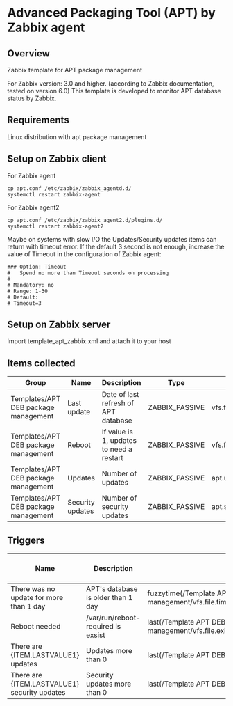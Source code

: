 # Advanced Packaging Tool (APT) by Zabbix agent
## Overview
Zabbix template for APT package management

For Zabbix version: 3.0 and higher. (according to Zabbix documentation, tested on version 6.0) This template is developed to monitor APT database status by Zabbix.

## Requirements
Linux distribution with apt package management

## Setup on Zabbix client

For Zabbix agent

    cp apt.conf /etc/zabbix/zabbix_agentd.d/
    systemctl restart zabbix-agent

For Zabbix agent2

    cp apt.conf /etc/zabbix/zabbix_agent2.d/plugins.d/
    systemctl restart zabbix-agent2

Maybe on systems with slow I/O the Updates/Security updates items can return with timeout error. If the default 3 second is not enough, increase the value of Timeout in the configuration of Zabbix agent:

    ### Option: Timeout
    #	Spend no more than Timeout seconds on processing
    #
    # Mandatory: no
    # Range: 1-30
    # Default:
    # Timeout=3

## Setup on Zabbix server
Import template_apt_zabbix.xml and attach it to your host

## Items collected
|Group|Name|Description|Type|Key and additional info|
|---|---|---|---|---|
|Templates/APT DEB package management|Last update|Date of last refresh of APT database|ZABBIX_PASSIVE|vfs.file.time[/var/cache/apt/pkgcache.bin]|
|Templates/APT DEB package management|Reboot|If value is 1, updates to need a restart|ZABBIX_PASSIVE|vfs.file.exists[/var/run/reboot-required]|
|Templates/APT DEB package management|Updates|Number of  updates|ZABBIX_PASSIVE|apt.updates|
|Templates/APT DEB package management|Security updates|Number of security updates|ZABBIX_PASSIVE|apt.security|

## Triggers
|Name|Description|Expression|Severity|Dependencies and additional info|
|---|---|---|---|---|
|There was no update for more than 1 day|APT's database is older than 1 day|fuzzytime(/Template APT DEB package management/vfs.file.time[/var/cache/apt/pkgcache.bin],86400s)=0|WARNING||
|Reboot needed|/var/run/reboot-required is exsist|last(/Template APT DEB package management/vfs.file.exists[/var/run/reboot-required])=1|WARNING||
|There are {ITEM.LASTVALUE1} updates|Updates more than 0|last(/Template APT DEB package management/apt.updates)>0|INFO||
|There are {ITEM.LASTVALUE1} security updates|Security updates more than 0|last(/Template APT DEB package management/apt.security)>0|WARNING||

